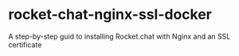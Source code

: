 # rocket-chat-nginx-ssl-docker
A step-by-step guid to installing Rocket.chat with Nginx and an SSL certificate
